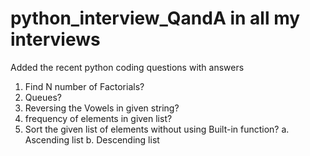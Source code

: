 # python_interview_QandA in all my interviews

Added the recent python coding questions with answers

1. Find N number of Factorials?
2. Queues?
3. Reversing the Vowels in given string?
4. frequency of elements in given list?
5. Sort the given list of elements without using Built-in function?
	a. Ascending list
	b. Descending list
